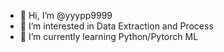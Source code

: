 - 👋 Hi, I’m @yyypp9999
- 👀 I’m interested in Data Extraction and Process
- 🌱 I’m currently learning Python/Pytorch ML


<!---
yyypp9999/yyypp9999 is a ✨ special ✨ repository because its `README.md` (this file) appears on your GitHub profile.
You can click the Preview link to take a look at your changes.
--->
